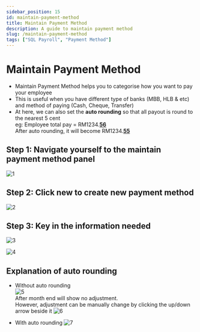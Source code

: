 ```yaml
---
sidebar_position: 15
id: maintain-payment-method
title: Maintain Payment Method
description: A guide to maintain payment method
slug: /maintain-payment-method
tags: ["SQL Payroll", "Payment Method"]
---
```


# Maintain Payment Method
- Maintain Payment Method helps you to categorise how you want to pay your employee
- This is useful when you have different type of banks (MBB, HLB & etc) 
and method of paying (Cash, Cheque, Transfer)
- At here, we can also set the **auto rounding** so that all payout is round to the nearest 5 cent  
eg: Employee total pay = RM1234.**<ins>56</ins>**   
After auto rounding, it will become RM1234.**<ins>55</ins>**

## Step 1: Navigate yourself to the maintain payment method panel

![1](/img/payroll/maintain-payment-method/1.png)

## Step 2: Click new to create new payment method

![2](/img/payroll/maintain-payment-method/2.png)

## Step 3: Key in the information needed

![3](/img/payroll/maintain-payment-method/3.png)

![4](/img/payroll/maintain-payment-method/4.png)

## Explanation of auto rounding

- Without auto rounding  
    ![5](/img/payroll/maintain-payment-method/5.png)  
    After month end will show no adjustment.  
    However, adjustment can be manually change by clicking the up/down arrow beside it
    ![6](/img/payroll/maintain-payment-method/6.png)

- With auto rounding
![7](/img/payroll/maintain-payment-method/7.png)